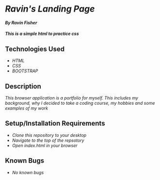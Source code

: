 # _Ravin's Landing Page_

#### _By Ravin Fisher_

#### _This is a simple html to practice css_

## Technologies Used

* _HTML_
* _CSS_
* _BOOTSTRAP_

## Description

_This browser application is a portfolio for myself. This includes my background, why I decided to take a coding course, my hobbies and some examples of my work_

## Setup/Installation Requirements

* _Clone this repository to your desktop_
* _Navigate to the top of the repsotory_
* _Open index.html in your browser_

## Known Bugs

* _No known bugs_
